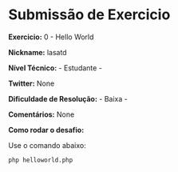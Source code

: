 # Submissão de Exercicio

**Exercicio:** 0 - Hello World

**Nickname:** lasatd

**Nível Técnico:** - Estudante -

**Twitter:** None

**Dificuldade de Resolução:** - Baixa -

**Comentários:** None

**Como rodar o desafio:** 

Use o comando abaixo: 
```bash
php helloworld.php
```